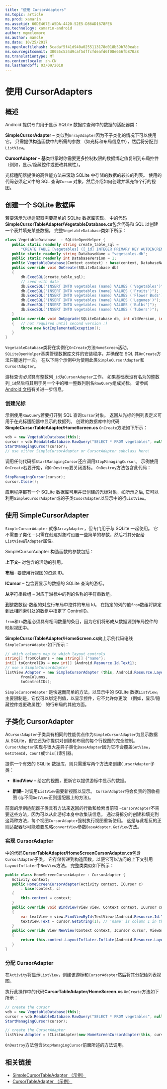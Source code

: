 ```yaml
---
title: "使用 CursorAdapters"
ms.topic: article
ms.prod: xamarin
ms.assetid: 60DE467E-A5DA-4420-52E5-D86AD1678FE6
ms.technology: xamarin-android
author: mgmclemore
ms.author: mamcle
ms.date: 10/25/2017
ms.openlocfilehash: 5cadaf5f41d940a0255113178d018b59b780eabc
ms.sourcegitcommit: 30055c534d9caf5dffcfdeafd6f08e666fb870a8
ms.translationtype: MT
ms.contentlocale: zh-CN
ms.lasthandoff: 03/09/2018
---
```

# <a name="using-cursoradapters"></a>使用 CursorAdapters


## <a name="overview"></a>概述

Android 提供专门用于显示 SQLite 数据库查询中的数据的适配器类：

 **SimpleCursorAdapter** – 类似到`ArrayAdapter`因为不子类化的情况下可以使用它。 只需提供构造函数中的所需的参数 （如光标和布局信息中），然后将分配到`ListView`。

 **CursorAdapter** – 基类继承时你需要更多控制权限的数据绑定值复制到布局控件 （例如，显示/隐藏控件或更改其属性）。

光标适配器提供的高性能方法来滚动 SQLite 中存储的数据的较长的列表。 使用的代码必须定义中的 SQL 查询`Cursor`对象，然后介绍如何创建并填充每个行的视图。


## <a name="creating-an-sqlite-database"></a>创建一个 SQLite 数据库

若要演示光标适配器需要简单的 SQLite 数据库实现。 中的代码**SimpleCursorTableAdapter/VegetableDatabase.cs**包含代码和 SQL 以创建一个表并填充某些数据。
完整`VegetableDatabase`类如下所示：

```csharp
class VegetableDatabase  : SQLiteOpenHelper {
   public static readonly string create_table_sql =
       "CREATE TABLE [vegetables] ([_id] INTEGER PRIMARY KEY AUTOINCREMENT NOT NULL UNIQUE, [name] TEXT NOT NULL UNIQUE)";
   public static readonly string DatabaseName = "vegetables.db";
   public static readonly int DatabaseVersion = 1;
   public VegetableDatabase(Context context) : base(context, DatabaseName, null, DatabaseVersion) { }
   public override void OnCreate(SQLiteDatabase db)
   {
       db.ExecSQL(create_table_sql);
       // seed with data
       db.ExecSQL("INSERT INTO vegetables (name) VALUES ('Vegetables')");
       db.ExecSQL("INSERT INTO vegetables (name) VALUES ('Fruits')");
       db.ExecSQL("INSERT INTO vegetables (name) VALUES ('Flower Buds')");
       db.ExecSQL("INSERT INTO vegetables (name) VALUES ('Legumes')");
       db.ExecSQL("INSERT INTO vegetables (name) VALUES ('Bulbs')");
       db.ExecSQL("INSERT INTO vegetables (name) VALUES ('Tubers')");
   }
   public override void OnUpgrade(SQLiteDatabase db, int oldVersion, int newVersion)
   {   // not required until second version :)
       throw new NotImplementedException();
   }
}
```

`VegetableDatabase`类将在实例化`OnCreate`方法`HomeScreen`活动。 `SQLiteOpenHelper`基类管理数据库文件的安装程序，并确保在 SQL 其`OnCreate`方法只能运行一次。 在以下两个示例中为使用此类`SimpleCursorAdapter`和`CursorAdapter`。

游标查询*必须*具有整数列`_id`为`CursorAdapter`工作。 如果基础表没有名为的整数列`_id`然后将其用于另一个中的唯一整数列别名`RawQuery`组成光标。 请参阅[Android 文档](https://developer.xamarin.com/api/type/Android.Widget.CursorAdapter/)有关进一步信息。


### <a name="creating-the-cursor"></a>创建光标

示例使用`RawQuery`若要打开到 SQL 查询`Cursor`对象。 返回从光标的列列表定义可用于在光标适配器中显示的数据列。 创建的数据库中的代码**SimpleCursorTableAdapter/HomeScreen.cs** `OnCreate`方法如下所示：

```csharp
vdb = new VegetableDatabase(this);
cursor = vdb.ReadableDatabase.RawQuery("SELECT * FROM vegetables", null); // cursor query
StartManagingCursor(cursor);
// use either SimpleCursorAdapter or CursorAdapter subclass here!
```

调用任何代码都`StartManagingCursor`还应调用`StopManagingCursor`。 示例使用`OnCreate`若要开始，和`OnDestroy`要关闭游标。 `OnDestroy`方法包含此代码：

```csharp
StopManagingCursor(cursor);
cursor.Close();
```

应用程序都有一个 SQLite 数据库可用并已创建的光标对象，如所示之后, 它可以利用`SimpleCursorAdapter`或的子类`CusorAdapter`以显示中的行`ListView`。


## <a name="using-simplecursoradapter"></a>使用 SimpleCursorAdapter

`SimpleCursorAdapter` 就像`ArrayAdapter`，但专门用于与 SQLite 一起使用。 它不需要子类化 – 只需在创建对象时设置一些简单的参数，然后将其分配给`ListView`的`Adapter`属性。

SimpleCursorAdapter 构造函数的参数包括：

 **上下文**– 对包含的活动的引用。

 **布局**– 要使用行视图的资源 ID。

 **ICursor** – 包含要显示的数据的 SQLite 查询的游标。

 **从**字符串数组 – 对应于游标中的列的名称的字符串数组。

 **到**整数数组-数组的对应行布局中控件的布局 Id。 在指定的列的值`from`数组将绑定到此相同索引处的数组中指定了 ControlID。

`from`和`to`数组必须具有相同数量的条目，因为它们将形成从数据源到布局控件的映射视图中。

**SimpleCursorTableAdapter/HomeScreen.cs**向上示例代码电线`SimpleCursorAdapter`如下所示：

```csharp
// which columns map to which layout controls
string[] fromColumns = new string[] {"name"};
int[] toControlIDs = new int[] {Android.Resource.Id.Text1};
// use a SimpleCursorAdapter
listView.Adapter = new SimpleCursorAdapter (this, Android.Resource.Layout.SimpleListItem1, cursor,
       fromColumns,
       toControlIDs);
```

`SimpleCursorAdapter` 是快速而简单的方法，以显示中的 SQLite 数据`ListView`。 主要限制是，它仅可以绑定列值，以显示控件，它不允许你更改 （例如，显示/隐藏控件或更改属性） 的行布局的其他方面。


## <a name="subclassing-cursoradapter"></a>子类化 CursorAdapter

A`CursorAdapter`子类具有相同的性能优点作为`SimpleCursorAdapter`为显示数据从 SQLite，但它还为你提供对创建和布局的每个行视图的完全控制。 `CursorAdapter`实现与很大差异子类化`BaseAdapter`因为它不会覆盖`GetView`， `GetItemId`，`Count`或`this[]`索引器。

提供一个有效的 SQLite 数据库，则只需重写两个方法来创建`CursorAdapter`子类：

- **BindView** – 给定的视图，更新它以提供游标中显示的数据。

- **新建**– 时调用`ListView`需要新视图以显示。 `CursorAdapter`将会负责的回收视图 (与不同`GetView`正则适配器上的方法)。

前面的示例适配器子类具有方法来返回的行数和检索当前项 –`CursorAdapter`不需要这些方法，因为可以从此游标本身中收集该信息。 通过将拆分的创建和填充到这两种方法，每个视图`CursorAdapter`强制执行视图重新使用。 这是与此相反的正则适配器尽可能若要忽略`convertView`参数`BaseAdapter.GetView`方法。


### <a name="implementing-the-cursoradapter"></a>实现 CursorAdapter

中的代码**CursorTableAdapter/HomeScreenCursorAdapter.cs**包含`CursorAdapter`子类。 它存储传递到构造函数，以便它可以访问的上下文引用`LayoutInflater`中`NewView`方法。 完整类类似如下所示：

```csharp
public class HomeScreenCursorAdapter : CursorAdapter {
   Activity context;
   public HomeScreenCursorAdapter(Activity context, ICursor c)
       : base(context, c)
   {
       this.context = context;
   }
   public override void BindView(View view, Context context, ICursor cursor)
   {
       var textView = view.FindViewById<TextView>(Android.Resource.Id.Text1);
       textView.Text = cursor.GetString(1); // 'name' is column 1 in the cursor query
   }
   public override View NewView(Context context, ICursor cursor, ViewGroup parent)
   {
       return this.context.LayoutInflater.Inflate(Android.Resource.Layout.SimpleListItem1, parent, false);
   }
}
```


### <a name="assigning-the-cursoradapter"></a>分配 CursorAdapter

在`Activity`将显示`ListView`，创建该游标和`CursorAdapter`然后将其分配给列表视图。

执行此操作中的代码**CursorTableAdapter/HomeScreen.cs** `OnCreate`方法如下所示：

```csharp
// create the cursor
vdb = new VegetableDatabase(this);
cursor = vdb.ReadableDatabase.RawQuery("SELECT * FROM vegetables", null);
StartManagingCursor(cursor);

// create the CursorAdapter
listView.Adapter = (IListAdapter)new HomeScreenCursorAdapter(this, cursor, false);
```

`OnDestroy`方法包含`StopManagingCursor`前面所述的方法调用。



## <a name="related-links"></a>相关链接

- [SimpleCursorTableAdapter （示例）](https://developer.xamarin.com/samples/SimpleCursorTableAdapter/)
- [CursorTableAdapter （示例）](https://developer.xamarin.com/samples/CursorTableAdapter/)
